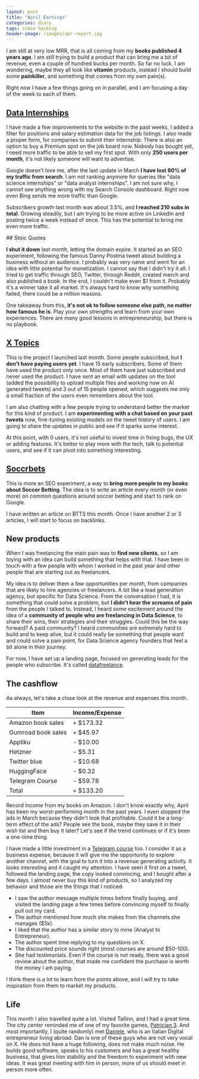 ```yaml
---
layout: post
title: "April Earnings"
categories: diary
tags: indie hacking
header-image: /images/apr-report.jpg
---
```


I am still at very low MRR, that is all coming from my **books published 4 years ago**. I am still trying to build a product that can bring me a bit of revenue, even a couple of hundred bucks per month. So far no luck. I am wondering, maybe they all look like **vitamin** products, instead I should build some **painkiller**, and something that comes from my own pain(s).

Right now I have a few things going on in parallel, and I am focusing a day of the week to each of them.

## [Data Internships][datainternships]

I have made a few improvements to the website in the past weeks, I added a filter for positions and salary estimation data for the job listings. I also made a proper form, for companies to submit their internship. There is also an option to buy a Premium spot on the job board now. Nobody has bought yet, I need more traffic to be able to sell my first spot. With only **250 users per month**, it's not likely someone will want to advertise.

Google doesn't love me, after the last update in March **I have lost 80% of my traffic from search**. I am not ranking anymore for queries like "data science internships" or "data analyst internships". I am not sure why, I cannot see anything wrong with my Search Console dashboard. Right now even Bing sends me more traffic than Google.

Subscribers growth last month was about 3.5%, and **I reached 210 subs in total**. Growing steadily, but I am trying to be more active on LinkedIn and posting twice a week instead of once. This has the potential to bring me even more traffic.

## Stoic Quotes

**I shut it down** last month, letting the domain expire. It started as an SEO experiment, following the famous Danny Postma tweet about building a business without an audience. I probably was very naive and went for an idea with little potential for monetization. I cannot say that I didn't try it all. I tried to get traffic through SEO, Twitter, through Reddit, created merch and also published a book. In the end, I couldn't make even $1 from it. Probably it's a winner take it all market. It's always hard to know why something failed, there could be a million reasons.

One takeaway from this, **it's not ok to follow someone else path, no matter how famous he is**. Play your own strengths and learn from your own experiences. There are many good lessons in entrepreneurship, but there is no playbook.

## [X Topics][xtopics]

This is the project I launched last month. Some people subscribed, but **I don't have paying users yet**. I have 15 early subscribers. Some of them have used the product only once. Most of them have just subscribed and never used the product. I have sent an email with updates on the tool (added the possibility to upload multiple files and working now on AI generated tweets) and 3 out of 15 people opened, which suggests me only a small fraction of the users even remembers about the tool.

I am also chatting with a few people trying to understand better the market for this kind of product. I am **experimenting with a chat based on your past tweets** now, fine-tuning existing models on the tweet history of users. I am going to share the updates in public and see if it sparks some interest.

At this point, with 0 users, it's not useful to invest time in fixing bugs, the UX or adding features. It's better to play more with the tech, talk to potential users, and see if it can pivot into something interesting.

## [Soccrbets][soccrbets]

This is more an SEO experiment, a way to **bring more people to my books about Soccer Betting**. The idea is to write an article every month (or even more) on common questions around soccer betting and start to rank on Google.

I have written an article on BTTS this month. Once I have another 2 or 3 articles, I will start to focus on backlinks.

## New products

When I was freelancing the main pain was to **find new clients**, so I am toying with an idea can build something that helps with that. I have been in touch with a few people with whom I worked in the past year and other people that are starting out as freelancers.

My idea is to deliver them a few opportunities per month, from companies that are likely to hire agencies or freelancers. A bit like a lead generation agency, but specific for Data Science. From the conversation I had, it is something that could solve a problem, but **I didn't hear the screams of pain** from the people I talked to. Instead, I heard some excitement around the idea of a **community of people who are freelancing in Data Science**, to share their wins, their strategies and their struggles. Could this be the way forward? A paid community? I heard communities are extremely hard to build and to keep alive, but it could really be something that people want and could solve a pain point, for Data Science agency founders that feel a bit alone in their journey.

For now, I have set up a landing page, focused on generating leads for the people who subscribe. It's called [datafreelance][datafreelance].

## The cashflow

As always, let's take a close look at the revenue and expenses this month.

| Item               | Income/Expense |
| ------------------ | -------------- |
| Amazon book sales  | + $173.32      |
| Gumroad book sales | + $45.97       |
| Appliku            | - $10.00       |
| Hetzner            | - $5.31        |
| Twitter blue       | - $10.68       |
| HuggingFace        | - $0.32        |
| Telegram Course    | - $59.78       |
| Total              | + $133.20      |

Record income from my books on Amazon. I don't know exactly why, April has been my worst-performing month in the past years. I even stopped the ads in March because they didn't look that profitable. Could it be a long-term effect of the ads? People see the book, maybe they save it in their wish list and then buy it later? Let's see if the trend continues or if it's been a one-time thing.

I have made a little investment in a [Telegram course][telegram-maria] too. I consider it as a business expense, because it will give me the opportunity to explore another channel, with the goal to turn it into a revenue generating activity. It looks interesting and it caught my attention. I have seen it first on a tweet, followed the landing page, the copy looked convincing, and I bought after a few days. I almost never buy this kind of products, so I analyzed my behavior and those are the things that I noticed:

- I saw the author message multiple times before finally buying, and visited the landing page a few times before convincing myself to finally pull out my card.
- The author mentioned how much she makes from the channels she manages ($5k).
- I liked that the author has a similar story to mine (Analyst to Entrepreneur).
- The author spent time replying to my questions on X.
- The discounted price sounds right (most courses are around $50-100).
- She had testimonials. Even if the course is not ready, there was a good review about the author, that made me confident the purchase is worth the money I am paying.

I think there is a lot to learn from the points above, and I will try to take inspiration from them to market my products.

## Life

This month I also travelled quite a lot. Visited Tallinn, and I had a great time. The city center reminded me of one of my favorite games, [Patrician 3][patrician-3]. And most importantly, I (quite randomly) met [Daniele][dan], who is an Italian Digital entrepreneur living abroad. Dan is one of these guys who are not very vocal on X. He does not have a huge following, does not make much noise. He builds good software, speaks to his customers and has a great healthy business, that gives him stability and the freedom to experiment with new ideas. It was great meeting with him in person, more of us should meet in person more often.

[xtopics]: https://xtopics.co
[soccrbets]: https://soccrbets.com
[datainternships]: https://datainternships.co
[datafreelance]: https://datafreelance.co
[telegram-maria]: https://tghero.pro/telegram/
[patrician-3]: https://store.steampowered.com/app/33570/Patrician_III/
[dan]: https://danielesecondi.com/
